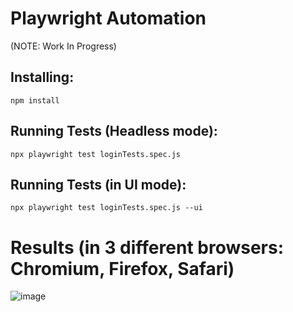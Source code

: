 # Playwright Automation

(NOTE: Work In Progress)

## Installing:

` npm install `

## Running Tests (Headless mode):

`npx playwright test loginTests.spec.js`

## Running Tests (in UI mode):

`npx playwright test loginTests.spec.js --ui`

# Results (in 3 different browsers: Chromium, Firefox, Safari)

![image](https://user-images.githubusercontent.com/96100804/236651404-68ee213a-9fc4-49a7-a211-7c5488e70f82.png)
